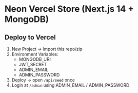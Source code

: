 # Neon Vercel Store (Next.js 14 + MongoDB)

## Deploy to Vercel
1) New Project → Import this repo/zip
2) Environment Variables:
   - MONGODB_URI
   - JWT_SECRET
   - ADMIN_EMAIL
   - ADMIN_PASSWORD
3) Deploy → open `/api/seed` once
4) Login at `/admin` using ADMIN_EMAIL / ADMIN_PASSWORD
